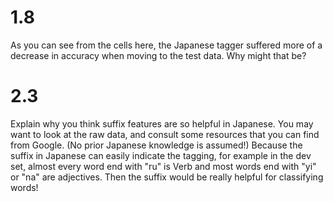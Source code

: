 # 1.8

As you can see from the cells here, the Japanese tagger suffered more of a decrease in accuracy when moving to the test data. Why might that be?


# 2.3

Explain why you think suffix features are so helpful in Japanese. You may want to look at the raw data, and consult some resources that you can find from Google. (No prior Japanese knowledge is assumed!)
Because the suffix in Japanese can easily indicate the tagging, for example in the dev set, almost every word end with "ru" is Verb and most words end with "yi" or "na" are adjectives. Then the suffix would be really helpful for classifying words!
